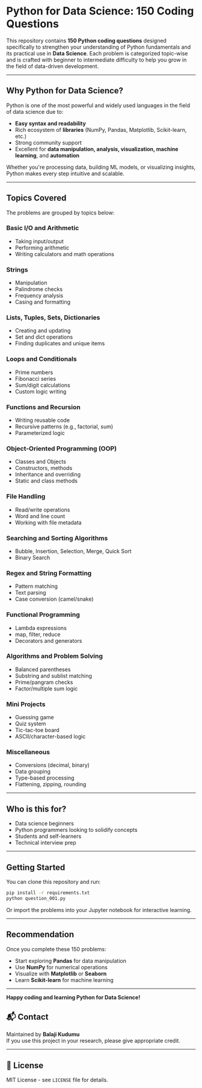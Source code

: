 # Python for Data Science: 150 Coding Questions


This repository contains **150 Python coding questions** designed specifically to strengthen your understanding of Python fundamentals and its practical use in **Data Science**. Each problem is categorized topic-wise and is crafted with beginner to intermediate difficulty to help you grow in the field of data-driven development.

---

## Why Python for Data Science?

Python is one of the most powerful and widely used languages in the field of data science due to:

- **Easy syntax and readability**
- Rich ecosystem of **libraries** (NumPy, Pandas, Matplotlib, Scikit-learn, etc.)
- Strong community support
- Excellent for **data manipulation, analysis, visualization, machine learning**, and **automation**

Whether you're processing data, building ML models, or visualizing insights, Python makes every step intuitive and scalable.

---

## Topics Covered

The problems are grouped by topics below:

###  Basic I/O and Arithmetic
- Taking input/output
- Performing arithmetic
- Writing calculators and math operations

###  Strings
- Manipulation
- Palindrome checks
- Frequency analysis
- Casing and formatting

###  Lists, Tuples, Sets, Dictionaries
- Creating and updating
- Set and dict operations
- Finding duplicates and unique items

###  Loops and Conditionals
- Prime numbers
- Fibonacci series
- Sum/digit calculations
- Custom logic writing

###  Functions and Recursion
- Writing reusable code
- Recursive patterns (e.g., factorial, sum)
- Parameterized logic

###  Object-Oriented Programming (OOP)
- Classes and Objects
- Constructors, methods
- Inheritance and overriding
- Static and class methods

###  File Handling
- Read/write operations
- Word and line count
- Working with file metadata

###  Searching and Sorting Algorithms
- Bubble, Insertion, Selection, Merge, Quick Sort
- Binary Search

###  Regex and String Formatting
- Pattern matching
- Text parsing
- Case conversion (camel/snake)

###  Functional Programming
- Lambda expressions
- map, filter, reduce
- Decorators and generators

###  Algorithms and Problem Solving
- Balanced parentheses
- Substring and sublist matching
- Prime/pangram checks
- Factor/multiple sum logic

###  Mini Projects
- Guessing game
- Quiz system
- Tic-tac-toe board
- ASCII/character-based logic

###  Miscellaneous
- Conversions (decimal, binary)
- Data grouping
- Type-based processing
- Flattening, zipping, rounding

---

## Who is this for?
- Data science beginners
- Python programmers looking to solidify concepts
- Students and self-learners
- Technical interview prep

---

## Getting Started
You can clone this repository and run:
```bash
pip install -r requirements.txt
python question_001.py
```

Or import the problems into your Jupyter notebook for interactive learning.

---

## Recommendation
Once you complete these 150 problems:
- Start exploring **Pandas** for data manipulation
- Use **NumPy** for numerical operations
- Visualize with **Matplotlib** or **Seaborn**
- Learn **Scikit-learn** for machine learning

---

**Happy coding and learning Python for Data Science!**


## 📬 Contact

Maintained by **Balaji Kudumu**  
If you use this project in your research, please give appropriate credit.

---

## 📄 License

MIT License - see `LICENSE` file for details.
